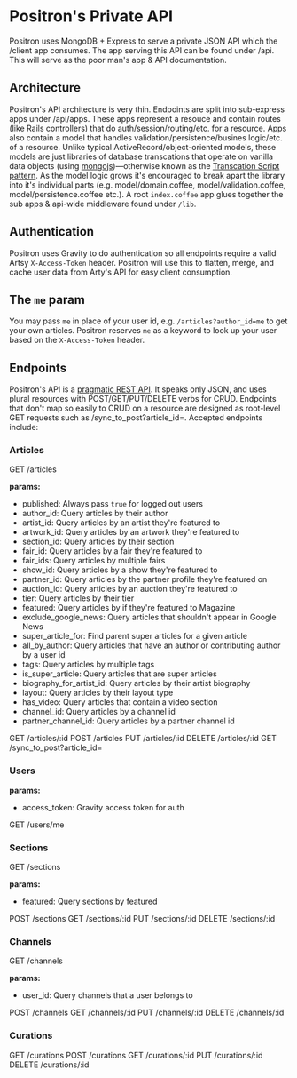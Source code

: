 # Positron's Private API

Positron uses MongoDB + Express to serve a private JSON API which the /client app consumes. The app serving this API can be found under /api. This will serve as the poor man's app & API documentation.

## Architecture

Positron's API architecture is very thin. Endpoints are split into sub-express apps under /api/apps. These apps represent a resouce and contain routes (like Rails controllers) that do auth/session/routing/etc. for a resource. Apps also contain a model that handles validation/persistence/busines logic/etc. of a resource. Unlike typical ActiveRecord/object-oriented models, these models are just libraries of database transcations that operate on vanilla data objects (using [mongojs](https://github.com/mafintosh/mongojs))—otherwise known as the [Transcation Script pattern](http://martinfowler.com/eaaCatalog/transactionScript.html). As the model logic grows it's encouraged to break apart the library into it's individual parts (e.g. model/domain.coffee, model/validation.coffee, model/persistence.coffee etc.). A root `index.coffee` app glues together the sub apps & api-wide middleware found under `/lib`.

## Authentication

Positron uses Gravity to do authentication so all endpoints require a valid Artsy `X-Access-Token` header. Positron will use this to flatten, merge, and cache user data from Arty's API for easy client consumption.

## The `me` param

You may pass `me` in place of your user id, e.g. `/articles?author_id=me` to get your own articles. Positron reserves `me` as a keyword to look up your user based on the `X-Access-Token` header.

## Endpoints

Positron's API is a [pragmatic REST API](https://blog.apigee.com/detail/api_design_a_new_model_for_pragmatic_rest). It speaks only JSON, and uses plural resources with POST/GET/PUT/DELETE verbs for CRUD. Endpoints that don't map so easily to CRUD on a resource are designed as root-level GET requests such as /sync_to_post?article_id=. Accepted endpoints include:

### Articles

GET /articles

**params:**

- published: Always pass `true` for logged out users
- author_id: Query articles by their author
- artist_id: Query articles by an artist they're featured to
- artwork_id: Query articles by an artwork they're featured to
- section_id: Query articles by their section
- fair_id: Query articles by a fair they're featured to
- fair_ids: Query articles by multiple fairs
- show_id: Query articles by a show they're featured to
- partner_id: Query articles by the partner profile they're featured on
- auction_id: Query articles by an auction they're featured to
- tier: Query articles by their tier
- featured: Query articles by if they're featured to Magazine
- exclude_google_news: Query articles that shouldn't appear in Google News
- super_article_for: Find parent super articles for a given article
- all_by_author: Query articles that have an author or contributing author by a user id
- tags: Query articles by multiple tags
- is_super_article: Query articles that are super articles
- biography_for_artist_id: Query articles by their artist biography
- layout: Query articles by their layout type
- has_video: Query articles that contain a video section
- channel_id: Query articles by a channel id
- partner_channel_id: Query articles by a partner channel id


GET /articles/:id
POST /articles
PUT /articles/:id
DELETE /articles/:id
GET /sync\_to\_post?article_id=

### Users

**params:**

- access_token: Gravity access token for auth

GET /users/me

### Sections

GET /sections

**params:**

- featured: Query sections by featured

POST /sections
GET /sections/:id
PUT /sections/:id
DELETE /sections/:id

### Channels

GET /channels

**params:**

- user_id: Query channels that a user belongs to

POST /channels
GET /channels/:id
PUT /channels/:id
DELETE /channels/:id

### Curations

GET /curations
POST /curations
GET /curations/:id
PUT /curations/:id
DELETE /curations/:id
